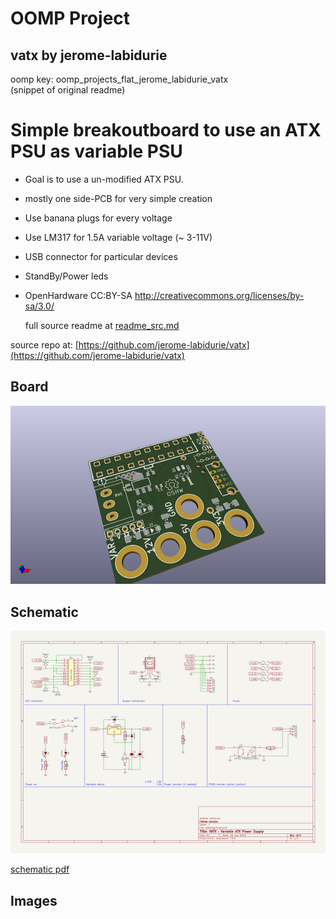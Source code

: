 # OOMP Project  
## vatx  by jerome-labidurie  
  
oomp key: oomp_projects_flat_jerome_labidurie_vatx  
(snippet of original readme)  
  
Simple breakoutboard to use an ATX PSU as variable PSU  
======================================================  
  
* Goal is to use a un-modified ATX PSU.  
* mostly one side-PCB for very simple creation  
* Use banana plugs for every voltage  
* Use LM317 for 1.5A variable voltage (~ 3-11V)  
* USB connector for particular devices  
* StandBy/Power leds  
* OpenHardware CC:BY-SA http://creativecommons.org/licenses/by-sa/3.0/  
  
  full source readme at [readme_src.md](readme_src.md)  
  
source repo at: [https://github.com/jerome-labidurie/vatx](https://github.com/jerome-labidurie/vatx)  
## Board  
  
[![working_3d.png](working_3d_600.png)](working_3d.png)  
## Schematic  
  
[![working_schematic.png](working_schematic_600.png)](working_schematic.png)  
  
[schematic pdf](working_schematic.pdf)  
## Images  
